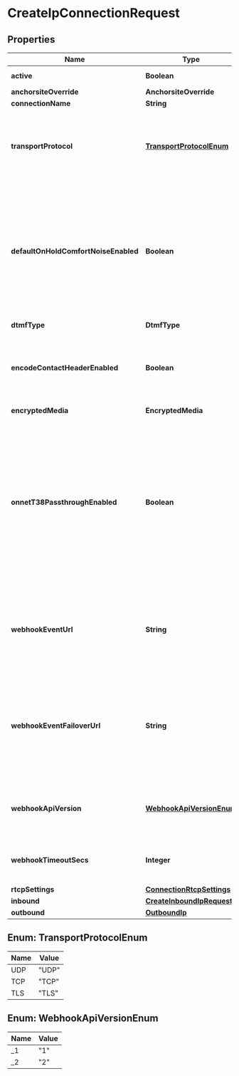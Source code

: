 

# CreateIpConnectionRequest


## Properties

| Name | Type | Description | Notes |
|------------ | ------------- | ------------- | -------------|
|**active** | **Boolean** | Defaults to true |  [optional] |
|**anchorsiteOverride** | **AnchorsiteOverride** |  |  [optional] |
|**connectionName** | **String** |  |  [optional] |
|**transportProtocol** | [**TransportProtocolEnum**](#TransportProtocolEnum) | One of UDP, TLS, or TCP. Applies only to connections with IP authentication or FQDN authentication. |  [optional] |
|**defaultOnHoldComfortNoiseEnabled** | **Boolean** | When enabled, Telnyx will generate comfort noise when you place the call on hold. If disabled, you will need to generate comfort noise or on hold music to avoid RTP timeout. |  [optional] |
|**dtmfType** | **DtmfType** |  |  [optional] |
|**encodeContactHeaderEnabled** | **Boolean** | Encode the SIP contact header sent by Telnyx to avoid issues for NAT or ALG scenarios. |  [optional] |
|**encryptedMedia** | **EncryptedMedia** |  |  [optional] |
|**onnetT38PassthroughEnabled** | **Boolean** | Enable on-net T38 if you prefer the sender and receiver negotiating T38 directly if both are on the Telnyx network. If this is disabled, Telnyx will be able to use T38 on just one leg of the call depending on each leg&#39;s settings. |  [optional] |
|**webhookEventUrl** | **String** | The URL where webhooks related to this connection will be sent. Must include a scheme, such as &#39;https&#39;. |  [optional] |
|**webhookEventFailoverUrl** | **String** | The failover URL where webhooks related to this connection will be sent if sending to the primary URL fails. Must include a scheme, such as &#39;https&#39;. |  [optional] |
|**webhookApiVersion** | [**WebhookApiVersionEnum**](#WebhookApiVersionEnum) | Determines which webhook format will be used, Telnyx API v1 or v2. |  [optional] |
|**webhookTimeoutSecs** | **Integer** | Specifies how many seconds to wait before timing out a webhook. |  [optional] |
|**rtcpSettings** | [**ConnectionRtcpSettings**](ConnectionRtcpSettings.md) |  |  [optional] |
|**inbound** | [**CreateInboundIpRequest**](CreateInboundIpRequest.md) |  |  [optional] |
|**outbound** | [**OutboundIp**](OutboundIp.md) |  |  [optional] |



## Enum: TransportProtocolEnum

| Name | Value |
|---- | -----|
| UDP | &quot;UDP&quot; |
| TCP | &quot;TCP&quot; |
| TLS | &quot;TLS&quot; |



## Enum: WebhookApiVersionEnum

| Name | Value |
|---- | -----|
| _1 | &quot;1&quot; |
| _2 | &quot;2&quot; |



